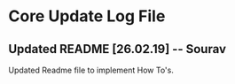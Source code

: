 # Core Update Log File

## Updated README [26.02.19] -- Sourav

Updated Readme file to implement How To's.